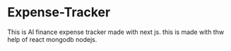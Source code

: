# Expense-Tracker
This is AI finance expense tracker made with next js. this is made with thw help of react  mongodb nodejs.

